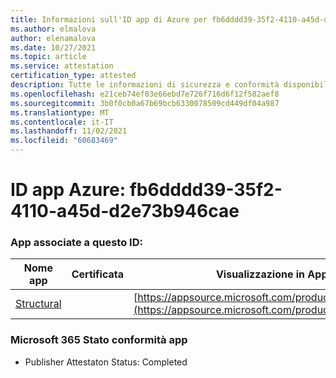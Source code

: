 ```yaml
---
title: Informazioni sull'ID app di Azure per fb6dddd39-35f2-4110-a45d-d2e73b946cae
ms.author: elmalova
author: elenamalova
ms.date: 10/27/2021
ms.topic: article
ms.service: attestation
certification_type: attested
description: Tutte le informazioni di sicurezza e conformità disponibili per fb6dddd39-35f2-4110-a45d-d2e73b946cae.
ms.openlocfilehash: e21ceb74ef03e66ebd7e726f716d6f12f582aef8
ms.sourcegitcommit: 3b0f0cb0a67b69bcb6330078509cd449df04a987
ms.translationtype: MT
ms.contentlocale: it-IT
ms.lasthandoff: 11/02/2021
ms.locfileid: "60683469"
---
```

# <a name="azure-app-id-fb6ddd39-35f2-4110-a45d-d2e73b946cae"></a>ID app Azure: fb6dddd39-35f2-4110-a45d-d2e73b946cae


### <a name="apps-associated-with-this-id"></a>App associate a questo ID:
| **Nome app** | **Certificata** | **Visualizzazione in AppSource** |
|--------------|---------------|-----------------------|
| [Structural](https://docs.microsoft.com/microsoft-365-app-certification/forward/WA200002514) |  | [https://appsource.microsoft.com/product/office/WA200002514](https://appsource.microsoft.com/product/office/WA200002514) |

### <a name="microsoft-365-app-compliance-status"></a>Microsoft 365 Stato conformità app
- Publisher Attestaton Status: Completed
